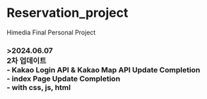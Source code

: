 # Reservation_project
Himedia Final Personal Project

<h3>>2024.06.07<br/>
2차 업데이트<br/>
  - Kakao Login API & Kakao Map API Update Completion<br/>
  - index Page Update Completion <br/>
  - with css, js, html</h3>
